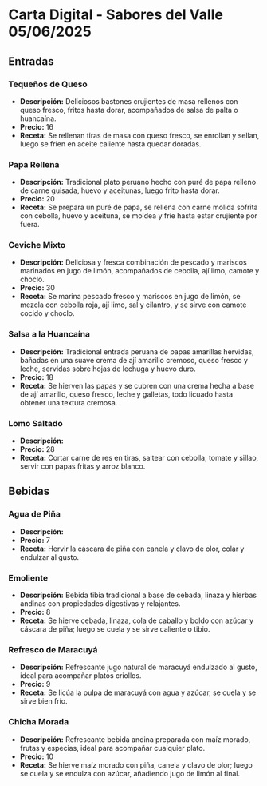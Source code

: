 # Carta Digital - Sabores del Valle 05/06/2025

## Entradas

### Tequeños de Queso
- **Descripción:** Deliciosos bastones crujientes de masa rellenos con queso fresco, fritos hasta dorar, acompañados de salsa de palta o huancaína.
- **Precio:** 16
- **Receta:** Se rellenan tiras de masa con queso fresco, se enrollan y sellan, luego se fríen en aceite caliente hasta quedar doradas.


### Papa Rellena
- **Descripción:** Tradicional plato peruano hecho con puré de papa relleno de carne guisada, huevo y aceitunas, luego frito hasta dorar.
- **Precio:** 20
- **Receta:** Se prepara un puré de papa, se rellena con carne molida sofrita con cebolla, huevo y aceituna, se moldea y fríe hasta estar crujiente por fuera.


### Ceviche Mixto
- **Descripción:** Deliciosa y fresca combinación de pescado y mariscos marinados en jugo de limón, acompañados de cebolla, ají limo, camote y choclo.
- **Precio:** 30
- **Receta:** Se marina pescado fresco y mariscos en jugo de limón, se mezcla con cebolla roja, ají limo, sal y cilantro, y se sirve con camote cocido y choclo.


### Salsa a la Huancaína
- **Descripción:** Tradicional entrada peruana de papas amarillas hervidas, bañadas en una suave crema de ají amarillo cremoso, queso fresco y leche, servidas sobre hojas de lechuga y huevo duro.
- **Precio:** 18
- **Receta:** Se hierven las papas y se cubren con una crema hecha a base de ají amarillo, queso fresco, leche y galletas, todo licuado hasta obtener una textura cremosa.


### Lomo Saltado
- **Descripción:**
- **Precio:** 28
- **Receta:** Cortar carne de res en tiras, saltear con cebolla, tomate y sillao, servir con papas fritas y arroz blanco.


## Bebidas

### Agua de Piña
- **Descripción:**
- **Precio:** 7
- **Receta:** Hervir la cáscara de piña con canela y clavo de olor, colar y endulzar al gusto.


### Emoliente
- **Descripción:** Bebida tibia tradicional a base de cebada, linaza y hierbas andinas con propiedades digestivas y relajantes.
- **Precio:** 8
- **Receta:** Se hierve cebada, linaza, cola de caballo y boldo con azúcar y cáscara de piña; luego se cuela y se sirve caliente o tibio.


### Refresco de Maracuyá
- **Descripción:** Refrescante jugo natural de maracuyá endulzado al gusto, ideal para acompañar platos criollos.
- **Precio:** 9
- **Receta:** Se licúa la pulpa de maracuyá con agua y azúcar, se cuela y se sirve bien frío.


### Chicha Morada
- **Descripción:** Refrescante bebida andina preparada con maíz morado, frutas y especias, ideal para acompañar cualquier plato.
- **Precio:** 10
- **Receta:** Se hierve maíz morado con piña, canela y clavo de olor; luego se cuela y se endulza con azúcar, añadiendo jugo de limón al final.
